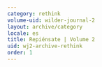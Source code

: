 ```yaml
---
category: rethink
volume-uid: wilder-journal-2
layout: archive/category
locale: es
title: Repiénsate | Volume 2
uid: wj2-archive-rethink
order: 1
---
```

